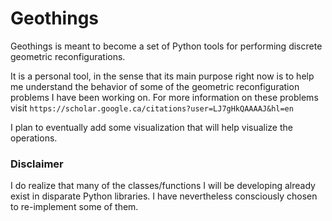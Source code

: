 # Geothings

Geothings is meant to become a set of Python tools for performing discrete geometric reconfigurations.

It is a personal tool, in the sense that its main purpose right now is to help me understand the behavior of some of the geometric reconfiguration problems I have been working on. 
For more information on these problems visit `https://scholar.google.ca/citations?user=LJ7gHkQAAAAJ&hl=en`

I plan to eventually add some visualization that will help visualize the operations. 


### Disclaimer
I do realize that many of the classes/functions I will be developing already exist in disparate Python libraries. I have nevertheless consciously chosen to re-implement some of them. 

